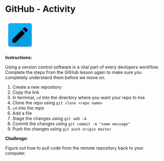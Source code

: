 # GitHub - Activity

![Github](../../../.gitbook/assets/activity.png)

**Instructions:**

Using a version control software is a vital part of every devlopers workflow. Complete the steps from the GitHub lesson again to make sure you completely understand them before we move on.

1. Create a new repository 
2. Copy the link
3. In terminal, `cd` into the directory where you want your repo to live
4. Clone the repo using `git clone <repo name>`
5. `cd` into the repo
6. Add a file
7. Stage the changes using `git add -A`
8. Commit the changes using `git commit -m "some message"`
9. Push the changes using `git push origin master`

**Challenge:**

Figure out how to pull code from the remote repository back to your computer.

